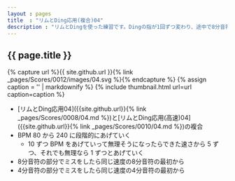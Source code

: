 ```yaml
---
layout : pages
title  : "リムとDing応用(複合)04"
description : "リムとDingを使った練習です。Dingの指が1回ずつ変わり、途中で8分音符に変わります。"
---
```


## {{ page.title }}

{% capture url %}{{ site.github.url }}{% link _pages/Scores/0012/images/04.svg %}{% endcapture %}
{% assign caption = '' | markdownify %}
{% include thumbnail.html url=url caption=caption %}

* [リムとDing応用04]({{site.github.url}}{% link _pages/Scores/0008/04.md %})と[リムとDing応用(高速)04]({{site.github.url}}{% link _pages/Scores/0010/04.md %})の複合
* BPM 80 から 240 に段階的にあげていく
  * 10 ずつ BPM をあげていって無理そうになったらできた速さから 5 ずつ、それでも無理なら 1 ずつとあげていく
* 8分音符の部分でミスをしたら同じ速度の8分音符の最初から
* 4分音符の部分でミスをしたら同じ速度の4分音符の最初から